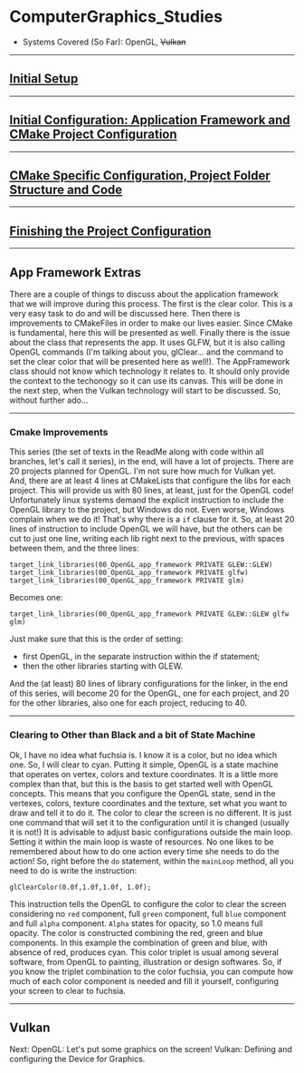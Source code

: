 # ComputerGraphics_Studies
- Systems Covered (So Far): OpenGL, ~~Vulkan~~
________________________________________________________________________________
## [Initial Setup](https://github.com/hiperlogic/ComputerGraphics_Studies/blob/master/README.md)

________________________________________________________________________________
## [Initial Configuration: Application Framework and CMake Project Configuration](https://github.com/hiperlogic/ComputerGraphics_Studies/blob/00_CMake_Project_Create/README.md)

________________________________________________________________________________
## [CMake Specific Configuration, Project Folder Structure and Code](https://github.com/hiperlogic/ComputerGraphics_Studies/blob/00_a_Project_Structure_And_Setup/README.md)

________________________________________________________________________________
## [Finishing the Project Configuration](https://github.com/hiperlogic/ComputerGraphics_Studies/blob/00_b_app_framework/README.md)

________________________________________________________________________________
## App Framework Extras

There are a couple of things to discuss about the application framework that we will improve during this process.
The first is the clear color. This is a very easy task to do and will be discussed here.
Then there is improvements to CMakeFiles in order to make our lives easier. Since CMake is fundamental, here this will be presented as well.
Finally there is the issue about the class that represents the app. It uses GLFW, but it is also calling OpenGL commands (I'm talking about you, glClear... and the command to set the clear color that will be presented here as well!).
The AppFramework class should not know which technology it relates to. It should only provide the context to the techonogy so it can use its canvas. This will be done in the next step, when the Vulkan technology will start to be discussed.
So, without further ado...

________________________________________________________________________________
### Cmake Improvements

This series (the set of texts in the ReadMe along with code within all branches, let's call it series), in the end, will have a lot of projects.
There are 20 projects planned for OpenGL. I'm not sure how much for Vulkan yet.
And, there are at least 4 lines at CMakeLists that configure the libs for each project. This will provide us with 80 lines, at least, just for the OpenGL code!
Unfortunately linux systems demand the explicit instruction to include the OpenGL library to the project, but Windows do not.
Even worse, Windows complain when we do it! That's why there is a `if` clause for it.
So, at least 20 lines of instruction to include OpenGL we will have, but the others can be cut to just one line, writing each lib right next to the previous, with spaces between them, and the three lines: 

```
target_link_libraries(00_OpenGL_app_framework PRIVATE GLEW::GLEW)
target_link_libraries(00_OpenGL_app_framework PRIVATE glfw)
target_link_libraries(00_OpenGL_app_framework PRIVATE glm)
```

Becomes one:

```
target_link_libraries(00_OpenGL_app_framework PRIVATE GLEW::GLEW glfw glm)
```

Just make sure that this is the order of setting:
* first OpenGL, in the separate instruction within the if statement;
* then the other libraries starting with GLEW.

And the (at least) 80 lines of library configurations for the linker, in the end of this series, will become 20 for the OpenGL, one for each project, and 20 for the other libraries, also one for each project, reducing to 40.

________________________________________________________________________________
### Clearing to Other than Black and a bit of State Machine

Ok, I have no idea what fuchsia is. I know it is a color, but no idea which one. So, I will clear to cyan.
Putting it simple, OpenGL is a state machine that operates on vertex, colors and texture coordinates. It is a little more complex than that, but this is the basis to get started well with OpenGL concepts.
This means that you configure the OpenGL state, send in the vertexes, colors, texture coordinates and the texture, set what you want to draw and tell it to do it.
The color to clear the screen is no different. It is just one command that will set it to the configuration until it is changed (usually it is not!)
It is advisable to adjust basic configurations outside the main loop. Setting it within the main loop is waste of resources. No one likes to be remembered about how to do one action every time she needs to do the action! So, right before the `do` statement, within the `mainLoop` method, all you need to do is write the instruction:

```
glClearColor(0.0f,1.0f,1.0f, 1.0f);
```

This instruction tells the OpenGL to configure the color to clear the screen considering no `red` component, full `green` component, full `blue` component and full `alpha` component.
`Alpha` states for opacity, so 1.0 means full opacity.
The color is constructed combining the red, green and blue components. In this example the combination of green and blue, with absence of red, produces cyan.
This color triplet is usual among several software, from OpenGL to painting, illustration or design softwares.
So, if you know the triplet combination to the color fuchsia, you can compute how much of each color component is needed and fill it yourself, configuring your screen to clear to fuchsia.

______________________________________________________________________________________________
## Vulkan



Next: 
    OpenGL: Let's put some graphics on the screen!
    Vulkan: Defining and configuring the Device for Graphics.

